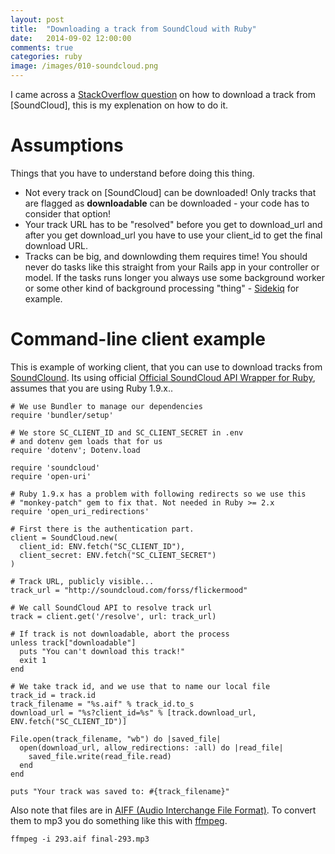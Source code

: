 ```yaml
---
layout: post
title:  "Downloading a track from SoundCloud with Ruby"
date:   2014-09-02 12:00:00
comments: true
categories: ruby
image: /images/010-soundcloud.png
---
```


I came across a [StackOverflow question](http://stackoverflow.com/questions/25622120/downloading-a-track-from-soundcloud-using-ruby-sdk/25623734) on how to download a track from [SoundCloud], this is my explenation on how to do it.

# Assumptions

Things that you have to understand before doing this thing.

 - Not every track on [SoundCloud] can be downloaded! Only tracks that are flagged as **downloadable** can be downloaded - your code has to consider that option!
 - Your track URL has to be "resolved" before you get to download_url and after you get download_url you have to use your client_id to get the final download URL.
 - Tracks can be big, and downlowding them requires time! You should never do tasks like this straight from your Rails app in your controller or model. If the tasks runs longer you always use some background worker or some other kind of background processing "thing" - [Sidekiq] for example.

# Command-line client example

This is example of working client, that you can use to download tracks from [SoundClound]. Its using official [Official SoundCloud API Wrapper for Ruby][sc-ruby], assumes that you are using Ruby 1.9.x..

    # We use Bundler to manage our dependencies
    require 'bundler/setup'

    # We store SC_CLIENT_ID and SC_CLIENT_SECRET in .env
    # and dotenv gem loads that for us
    require 'dotenv'; Dotenv.load

    require 'soundcloud'
    require 'open-uri'

    # Ruby 1.9.x has a problem with following redirects so we use this
    # "monkey-patch" gem to fix that. Not needed in Ruby >= 2.x
    require 'open_uri_redirections'
    
    # First there is the authentication part.
    client = SoundCloud.new(
      client_id: ENV.fetch("SC_CLIENT_ID"),
      client_secret: ENV.fetch("SC_CLIENT_SECRET")
    )
    
    # Track URL, publicly visible...
    track_url = "http://soundcloud.com/forss/flickermood"
    
    # We call SoundCloud API to resolve track url
    track = client.get('/resolve', url: track_url)
    
    # If track is not downloadable, abort the process
    unless track["downloadable"]
      puts "You can't download this track!"
      exit 1
    end
    
    # We take track id, and we use that to name our local file
    track_id = track.id
    track_filename = "%s.aif" % track_id.to_s
    download_url = "%s?client_id=%s" % [track.download_url, ENV.fetch("SC_CLIENT_ID")]
    
    File.open(track_filename, "wb") do |saved_file|
      open(download_url, allow_redirections: :all) do |read_file|
        saved_file.write(read_file.read)
      end
    end
    
    puts "Your track was saved to: #{track_filename}"

Also note that files are in [AIFF (Audio Interchange File Format)](http://www.digitalpreservation.gov/formats/fdd/fdd000005.shtml). To convert them to mp3 you do something like this with [ffmpeg].

    ffmpeg -i 293.aif final-293.mp3

[SoundClound]: https://soundcloud.com/
[sc-ruby]: https://github.com/soundcloud/soundcloud-ruby
[Sidekiq]: http://sidekiq.org/
[ffmpeg]: https://www.ffmpeg.org/
